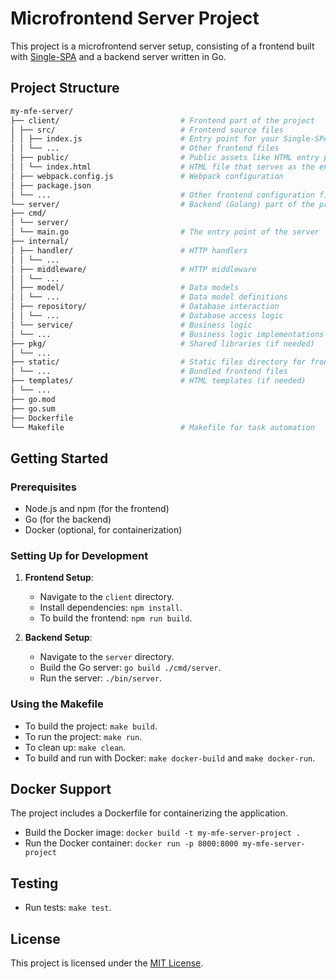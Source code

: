 # Microfrontend Server Project

This project is a microfrontend server setup, consisting of a frontend built
with [Single-SPA](https://single-spa.js.org/) and a backend server written in Go.

## Project Structure

```bash
my-mfe-server/
├── client/                           # Frontend part of the project
│ ├── src/                            # Frontend source files
│ │ ├── index.js                      # Entry point for your Single-SPA config
│ │ └── ...                           # Other frontend files
│ ├── public/                         # Public assets like HTML entry point
│ │ └── index.html                    # HTML file that serves as the entry point
│ ├── webpack.config.js               # Webpack configuration
│ ├── package.json
│ └── ...                             # Other frontend configuration files
└── server/                           # Backend (Golang) part of the project
├── cmd/
│ └── server/
│ └── main.go                         # The entry point of the server
├── internal/
│ ├── handler/                        # HTTP handlers
│ │ └── ...
│ ├── middleware/                     # HTTP middleware
│ │ └── ...
│ ├── model/                          # Data models
│ │ └── ...                           # Data model definitions
│ ├── repository/                     # Database interaction
│ │ └── ...                           # Database access logic
│ └── service/                        # Business logic
│ └── ...                             # Business logic implementations
├── pkg/                              # Shared libraries (if needed)
│ └── ...
├── static/                           # Static files directory for frontend assets
│ └── ...                             # Bundled frontend files
├── templates/                        # HTML templates (if needed)
│ └── ...
├── go.mod
├── go.sum
├── Dockerfile
└── Makefile                          # Makefile for task automation
```

## Getting Started

### Prerequisites

- Node.js and npm (for the frontend)
- Go (for the backend)
- Docker (optional, for containerization)

### Setting Up for Development

1. **Frontend Setup**:

   - Navigate to the `client` directory.
   - Install dependencies: `npm install`.
   - To build the frontend: `npm run build`.

2. **Backend Setup**:
   - Navigate to the `server` directory.
   - Build the Go server: `go build ./cmd/server`.
   - Run the server: `./bin/server`.

### Using the Makefile

- To build the project: `make build`.
- To run the project: `make run`.
- To clean up: `make clean`.
- To build and run with Docker: `make docker-build` and `make docker-run`.

## Docker Support

The project includes a Dockerfile for containerizing the application.

- Build the Docker image: `docker build -t my-mfe-server-project .`
- Run the Docker container: `docker run -p 8000:8000 my-mfe-server-project`

## Testing

- Run tests: `make test`.

## License

This project is licensed under the [MIT License](LICENSE).
